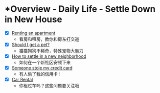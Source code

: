 # *Overview - Daily Life - Settle Down in New House

- [x] [Renting an apartment](./renting-an-apartment.md)
    * 看房和租房，教你和房东打交道
- [x] [Should I get a pet?](./should-i-get-a-pet.md)
    * 猫猫狗狗不稀奇，特殊宠物大魅力
- [x] [How to settle in a new neighborhood](./how-to-settle-in-a-new-neighborhood.md)
    * 如何在一个新社区安顿下来
- [x] [Someone stole my credit card](./someone-stole-my-credit-card.md)
    * 有人偷了我的信用卡！
- [x] [Car Rental](./car-rental.md)
    * 你租过车吗？这些问题要关注哦
